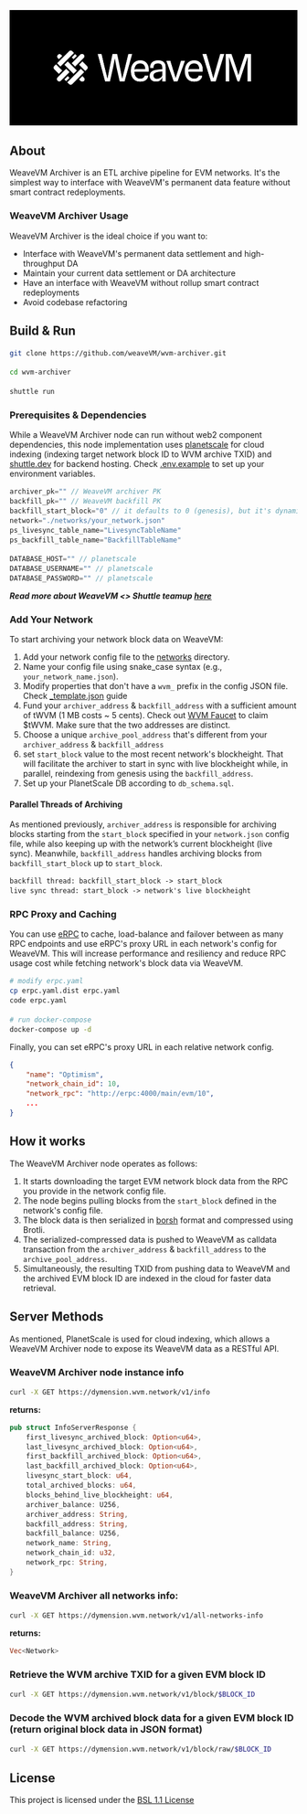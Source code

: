 <p align="center">
  <a href="https://wvm.dev">
    <img src="https://raw.githubusercontent.com/weaveVM/.github/main/profile/bg.png">
  </a>
</p>

## About
WeaveVM Archiver is an ETL archive pipeline for EVM networks. It's the simplest way to interface with WeaveVM's permanent data feature without smart contract redeployments.

### WeaveVM Archiver Usage

WeaveVM Archiver is the ideal choice if you want to:

- Interface with WeaveVM's permanent data settlement and high-throughput DA
- Maintain your current data settlement or DA architecture
- Have an interface with WeaveVM without rollup smart contract redeployments
- Avoid codebase refactoring

## Build & Run

```bash
git clone https://github.com/weaveVM/wvm-archiver.git

cd wvm-archiver

shuttle run
```

### Prerequisites & Dependencies

While a WeaveVM Archiver node can run without web2 component dependencies, this node implementation uses [planetscale](https://planetscale.com) for cloud indexing (indexing target network block ID to WVM archive TXID) and [shuttle.dev](https://shuttle.dev) for backend hosting. Check [.env.example](./env.example) to set up your environment variables.

```js
archiver_pk="" // WeaveVM archiver PK
backfill_pk="" // WeaveVM backfill PK
backfill_start_block="0" // it defaults to 0 (genesis), but it's dynamic, so you can specify from which block number you want to start backfilling
network="./networks/your_network.json"
ps_livesync_table_name="LivesyncTableName"
ps_backfill_table_name="BackfillTableName"

DATABASE_HOST="" // planetscale
DATABASE_USERNAME="" // planetscale
DATABASE_PASSWORD="" // planetscale
```

***Read more about WeaveVM <> Shuttle teamup [here](https://www.shuttle.dev/blog/2025/01/17/shuttle-web3-weavevm)***

### Add Your Network

To start archiving your network block data on WeaveVM:

1. Add your network config file to the [networks](./networks/) directory.
2. Name your config file using snake_case syntax (e.g., `your_network_name.json`).
3. Modify properties that don't have a `wvm_` prefix in the config JSON file. Check [_template.json](./networks/_template.json) guide
4. Fund your `archiver_address` & `backfill_address` with a sufficient amount of tWVM (1 MB costs ~ 5 cents). Check out [WVM Faucet](https://wvm.dev/faucet) to claim $tWVM. Make sure that the two addresses are distinct.
5. Choose a unique `archive_pool_address` that's different from your `archiver_address` & `backfill_address`
6. set `start_block` value to the most recent network's blockheight. That will facilitate the archiver to start in sync with live blockheight while, in parallel, reindexing from genesis using the `backfill_address`. 
7. Set up your PlanetScale DB according to `db_schema.sql`.

#### Parallel Threads of Archiving

As mentioned previously, `archiver_address` is responsible for archiving blocks starting from the `start_block` specified in your `network.json` config file, while also keeping up with the network’s current blockheight (live sync). Meanwhile, `backfill_address` handles archiving blocks from `backfill_start_block` up to `start_block`.

```txt
backfill thread: backfill_start_block -> start_block
live sync thread: start_block -> network's live blockheight
```

### RPC Proxy and Caching

You can use [eRPC](https://github.com/erpc/erpc) to cache, load-balance and failover between as many RPC endpoints and use eRPC's proxy URL in each network's config for WeaveVM. This will increase performance and resiliency and reduce RPC usage cost while fetching network's block data via WeaveVM.

```bash
# modify erpc.yaml
cp erpc.yaml.dist erpc.yaml
code erpc.yaml

# run docker-compose
docker-compose up -d
```

Finally, you can set eRPC's proxy URL in each relative network config.

```optimism.json
{
    "name": "Optimism",
    "network_chain_id": 10,
    "network_rpc": "http://erpc:4000/main/evm/10",
    ...
}
```

## How it works

The WeaveVM Archiver node operates as follows:

1. It starts downloading the target EVM network block data from the RPC you provide in the network config file.
2. The node begins pulling blocks from the `start_block` defined in the network's config file.
3. The block data is then serialized in [borsh](https://borsh.io) format and compressed using Brotli.
4. The serialized-compressed data is pushed to WeaveVM as calldata transaction from the `archiver_address` & `backfill_address` to the `archive_pool_address`.
5. Simultaneously, the resulting TXID from pushing data to WeaveVM and the archived EVM block ID are indexed in the cloud for faster data retrieval.

## Server Methods

As mentioned, PlanetScale is used for cloud indexing, which allows a WeaveVM Archiver node to expose its WeaveVM data as a RESTful API.

### WeaveVM Archiver node instance info

```bash
curl -X GET https://dymension.wvm.network/v1/info
```
**returns:**

```rs
pub struct InfoServerResponse {
    first_livesync_archived_block: Option<u64>,
    last_livesync_archived_block: Option<u64>,
    first_backfill_archived_block: Option<u64>,
    last_backfill_archived_block: Option<u64>,
    livesync_start_block: u64,
    total_archived_blocks: u64,
    blocks_behind_live_blockheight: u64,
    archiver_balance: U256,
    archiver_address: String,
    backfill_address: String,
    backfill_balance: U256,
    network_name: String,
    network_chain_id: u32,
    network_rpc: String,
}
```

### WeaveVM Archiver all networks info:

```bash
curl -X GET https://dymension.wvm.network/v1/all-networks-info
```

**returns:**

```rs
Vec<Network>
```

### Retrieve the WVM archive TXID for a given EVM block ID

```bash
curl -X GET https://dymension.wvm.network/v1/block/$BLOCK_ID
```

### Decode the WVM archived block data for a given EVM block ID (return original block data in JSON format)

```bash
curl -X GET https://dymension.wvm.network/v1/block/raw/$BLOCK_ID
```

## License
This project is licensed under the [BSL 1.1 License](./LICENSE)